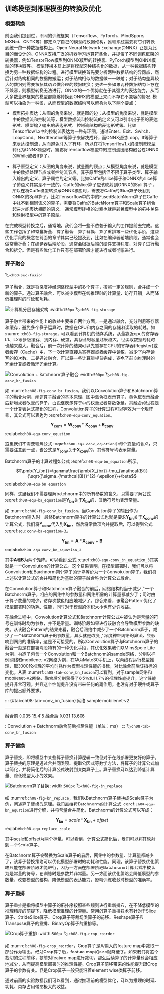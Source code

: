 ## 训练模型到推理模型的转换及优化

### 模型转换

前面我们提到过，不同的训练框架（Tensorflow、PyTorch、MindSpore、MXNet、CNTK等）都定义了自己的模型的数据结构，推理系统需要将它们转换到统一的一种数据结构上。Open Neural Network Exchange(ONNX）正是为此目的而设计的。ONNX支持广泛的机器学习运算符集合，并提供了不同训练框架的转换器，例如TensorFlow模型到ONNX模型的转换器、PyTorch模型到ONNX模型的转换器等。
模型转换本质上是将模型这种结构化的数据，从一种数据结构转换为另一种数据结构的过程。进行模型转换首先要分析两种数据结构的异同点，然后针对结构相同的数据做搬运；对于结构相似的数据做一一映射；对于结构差异较大的数据则需要根据其语义做合理的数据转换；更进一步如果两种数据结构上存在不兼容，则模型转换无法进行。ONNX的一个优势就在于其强大的表达能力，从而大多数业界框架的模型都能够转换到ONNX的模型上来而不存在不兼容的情况.
模型可以抽象为一种图，从而模型的数据结构可以解构为以下两个要点：

- 模型拓扑表达：从图的角度来说，就是图的边；从模型的角度来说，就是模型中的数据流和控制流等，模型数据流和控制流的定义又可以引申出子图的表达形式、模型输入输出的表达形式、控制流结构的表达形式等。比如Tensorflow1.x中的控制流表达为一种有环图，通过Enter、Exit、Switch、LoopCond、NextIteration等算子来解决成环，而ONNX通过Loop，If等算子来表达控制流，从而避免引入了有环，所以在将Tensorflow1.x的控制流模型转化为ONNX模型时，需要将Tensorflow模型中的控制流图结构融合成ONNX的While或者If算子。

- 算子原型定义：从图的角度来说，就是图的顶点；从模型角度来说，就是模型中的数据处理节点或者控制流节点。算子原型包括但不限于算子类型、算子输入输出的定义、算子属性的定义等。比如Caffe的slice算子和ONNX的slice算子的语义其实是不一致的，Caffe的slice算子应该映射到ONNX的Split算子，所以在将Caffe模型转换成ONNX模型时，需要将Caffe的Slice算子映射到ONNX的Split算子。比如Tensorflow中的中的FusedBatchNorm算子在Caffe中找不到相同语义的算子，需要将Caffe的BatchNorm算子和Scale算子组合起来才能表达相同的语义。
通常模型转换的过程也就是转换模型中的拓扑关系和映射模型中的算子原型。

在完成模型转换之后，通常地，我们会将一些不依赖于输入的工作提前去完成。这些工作包括了如常量折叠、算子融合、算子替换、算子重排等一些优化手段。这些优化手段的概念在前面的章节其实已经提及到，比如在编译器前端阶段，通常也会做常量折叠；在编译器后端阶段，通常会根据后端的硬件支持程度，对算子进行融合和拆分。但是有些优化工作只有在部署阶段才能进行或者彻底进行。

### 算子融合
:label:`ch08-sec-fusion`

算子融合，就是将深度神经网络模型中的多个算子，按照一定的规则，合并成一个新的算子。通过算子融合，可以减少模型在线推理时的计算量、访存开销，从而降低推理时的时延和功耗。

![计算机分层存储架构](../img/ch08/storage.png)
:width:`150px`
:label:`ch08-fig-storage`

算子融合带来的性能上的收益主要来自两个方面，一是通过融合，充分利用寄存器和缓存，避免多个算子运算时，数据在CPU和内存之间的存储和读取的耗时。如 :numref:`ch08-fig-storage`，可以看到计算机的储存系统，从最靠近cpu的寄存器L1、L2等多级缓存，到内存、硬盘，其存储的容量越来越大，但读取数据的耗时也越来越大。融合后，前一次计算的结果可以先暂存在CPU的寄存器(Register)或者缓存（Cache）中，下一次计算直接从寄存器或者缓存中读取，减少了内存读写的IO次数。二是通过融合，可以将一些计算量提前完成，避免了前向推理时的冗余计算或者循环冗余计算。

![Convolution + Batchnorm算子融合](../img/ch08/conv-bn-fusion.png)
:width:`500px`
:label:`ch08-fig-conv_bn_fusion`

如 :numref:`ch08-fig-conv_bn_fusion`，我们以Convolution算子和Batchnorm算子的融合为例，阐述算子融合的基本原理，图中蓝色框表示算子，黄色框表示融合后新增或者改变的算子，白色框表示算子中的权重或者常数张量。其融合的过程是一个计算表达式简化的过程，Convolution算子的计算过程可以等效为一个矩阵乘，其公式可以表达为 :eqref:`ch08-equ-conv_equation`。

$$\pmb{Y_{conv}}=\pmb{W_{conv}}*\pmb{X_{conv}}+\pmb{B_{conv}}$$
:eqlabel:`ch08-equ-conv_equation`

这里我们不需要理解公式 :eqref:`ch08-equ-conv_equation`中每个变量的含义，只需要注意到一点，该公式是$\pmb{Y_{conv}}$关于$\pmb{X_{conv}}$的，其他符号均表示常量。

Batchnorm算子的计算过程如公式 :eqref:`ch08-equ-bn_equation`所示。

$$\pmb{Y_{bn}}=\gamma\frac{\pmb{X_{bn}}-\mu_{\mathcal{B}}}{\sqrt{{\sigma_{\mathcal{B}}}^{2}+\epsilon}}+\beta$$
:eqlabel:`ch08-equ-bn_equation`

同样，这里我们不需要理解batchnorm中的所有参数的含义，只需要了解公式 :eqref:`ch08-equ-bn_equation`是$\pmb{Y_{bn}}$关于$\pmb{X_{bn}}$的，其他符号均表示常量。

如 :numref:`ch08-fig-conv_bn_fusion`，当Convlution算子的输出作为Batchnorm输入时，最终Batchnorm算子的计算公式也就是要求$\pmb{Y_{bn}}$关于$\pmb{X_{conv}}$的计算公式，我们将$\pmb{Y_{conv}}$代入到$\pmb{X_{bn}}$，然后将常数项合并提取后，可以得到公式 :eqref:`equ:conv-bn-equation-3`。

$$\pmb{Y_{bn}}=\pmb{A}*\pmb{X_{conv}}+\pmb{B}$$
:eqlabel:`ch08-equ-conv_bn_equation_3`

其中$\pmb{A}$和$\pmb{B}$为两个矩阵。可以看到,公式 :eqref:`ch08-equ-conv_bn_equation_3`其实就是一个Convolution的计算公式。这个结果表明，在模型部署时，我们可以将Convolution和Batchnorm两个算子的计算等价为一个Convolution算子。我们将上述以计算公式的合并和简化为基础的算子融合称为计算公式融合。

在Convolution算子和Batchnorm算子融合的前后，网络结构相当于减少了一个Batchnorm算子，相应的网络中的参数量和网络所需的计算量都减少了；同时由于算子数量的减少，访存次数也相应地减少了。综合来看，该融合Pattern优化了模型部署时的功耗、性能，同时对于模型的体积大小也有少许收益。

在融合过程中，Convolution计算公式和Batchnorm计算公式中被认为是常量的符号在训练时均为参数，并不是常量。训练阶段如果进行该融合会导致模型参数的缺失。从该融合Pattern的结果来看，融合后网络中减少了一个Batchnorm算子，减少了一个Batchnorm算子的参数量，其实就是改变了深度神经网络的算法，会影响到网络的准确率，这是不可接受的。所以Convolution算子与Batchnorm算子的融合一般是在部署阶段特有的一种优化手段，其优化效果我们以MinsSpore Lite为例，构造了包含一个Convolution和一个Batchnorm的sample网络，分别以样例网络和mobilenet-v2网络为例，在华为Mate30手机上，以两线程运行模型推理，取3000轮推理的平均时耗作为模型推理性能的指标，对比融合前后该指标的变化。从表 :numref:`ch08-tab-conv_bn_fusion`可以看到，对于sample网络和mobilenet-v2网络，融合后分别获得了8.5%和11.7%的推理性能提升，这个性能提升非常可观。并且这个性能提升没有带来任何的副作用，也没有对于硬件或算子库的提出额外要求。

::: {#tab:ch08-tab-conv_bn_fusion}
   网络       sample       mobilenet-v2
  ------- ------------- -----------------
   融合前     0.035         15.415
   融合后     0.031         13.606

: Convolution + Batchnorm融合前后推理性能（单位：ms）
:::
:label:`ch08-tab-conv_bn_fusion`

### 算子替换

算子替换，即将模型中某些算子替换计算逻辑一致但对于在线部署更友好的算子。算子替换的原理是通过合并同类项、提取公因式等数学方法，将算子的计算公式加以简化，并将简化后的计算公式映射到某类算子上。算子替换可以达到降低计算量、降低模型大小的效果。

![Batchnorm算子替换](../img/ch08/bn-replace.png)
:width:`500px`
:label:`ch08-fig-bn_replace`

如 :numref:`ch08-fig-bn_replace`，我们以Batchnorm算子替换成Scale算子为例，阐述算子替换的原理。我们直接将Batchnorm的计算公式 :eqref:`ch08-equ-bn_equation`进行分解，并将常量合并简化，Batchnorm的计算公式可以写成：

$$\pmb{Y_{bn}}=scale*\pmb{X_{bn}}+offset$$
:eqlabel:`ch08-equ-replace_scale`

其中scale和offset为两个标量。可以看到，计算公式简化后，我们可以将其映射到一个Scale算子。

在Batchnorm算子被替换为Scale算子的前后，网络中的参数量、计算量都减少了，该算子替换策略可以优化模型部署时的功耗和性能。同理，该算子替换优化策略只能在部署阶段才能进行，因为一方面在部署阶段Batchnorm计算公式中被认为是常量的符号，在训练时是参数并非常量。另一方面该优化策略会降低模型的参数量，改变模型的结构，降低模型的表达能力，影响训练收敛时模型的准确率。

### 算子重排

算子重排是指将模型中算子的拓扑序按照某些规则进行重新排布，在不降低模型的推理精度的前提下，降低模型推理的计算量。常用的算子重排技术有针对于Slice算子、StrideSlice算子、Crop算子等裁切类算子的前移、Reshape算子和Transpose算子的重排、BinaryOp算子的重排等。

![Crop算子重排](../img/ch08/crop-reorder.png)
:width:`500px`
:label:`ch08-fig-crop_reorder`

如 :numref:`ch08-fig-crop_reorder`，Crop算子是从输入的feature map中裁取一部分作为输出，经过Crop算子后，feature map的size就降低了。如果我们将这个裁切的过程前移，提前对feature map进行裁切，那么后续算子的计算量也会相应地减少，从而提高模型部署时的推理性能。Crop算子前移带来的性能提升跟Crop算子的参数有关。但是Crop算子一般只能沿着element wise类算子前移。

通过前面的实验数据我们可以看到，通过推理前的模型优化，可以为推理的时延、功耗、内存占用带来极大的收益。

